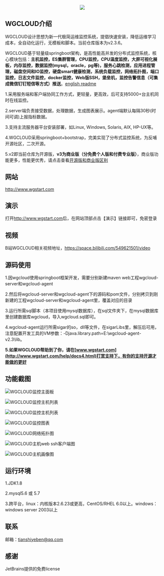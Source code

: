 <p align="center">
  <a  target="_blank" href="http://www.wgstart.com">
    <img src="./demo/logo.png">
  </a>
 </p>



## WGCLOUD介绍

WGCLOUD设计思想为新一代极简运维监控系统，提倡快速安装，降低运维学习成本，全自动化运行，无模板和脚本。当前仓库版本为v2.3.6。

WGCLOUD基于轻量级springboot架构，是高性能高并发的分布式监控系统，核心模块包括：**主机监控，ES集群管理，CPU监控，CPU温度监控，大屏可视化展板，内存监控，数据监控(mysql，oracle，pg等)，服务心跳检测，应用进程管理，磁盘空间和IO监控，硬盘smart健康检测，系统负载监控，网络拓扑图，端口监控，日志文件监控，docker监控，Web版SSH，堡垒机，监控告警信息（可集成微信钉钉短信等方式）推送**。[english readme](<./README_en.md>)

1.采用服务端和客户端协同工作方式，更轻量，更高效，后可支持5000+台主机同时在线监控。

2.server端负责接受数据，处理数据，生成图表展示。agent端默认每隔30秒(时间可调)上报指标数据。

3.支持主流服务器平台安装部署，如Linux, Windows, Solaris, AIX, HP-UX等。

4.WGCLOUD采用springboot+bootstrap，完美实现了分布式监控系统，为反哺开源社区，二次开源。

5.v2即当前仓库为开源版，**v3为商业版（分免费个人版和付费专业版）**，商业版功能更多，性能更优秀，请点击查看[开源版和商业版区别](<./开源版和商业版区别.md>)

## **网站**

<http://www.wgstart.com>

## **演示**

打开<http://www.wgstart.com>后，在网站顶部点击【演示】链接即可，免密登录

## **视频**

B站WGCLOUD相关视频地址，<https://space.bilibili.com/549621501/video>

## **源码使用**

1.因wgcloud使用springboot框架开发，需要分别新建maven web工程wgcloud-server和wgcloud-agent

2.然后将wgcloud-server和wgcloud-agent下的源码和pom文件，分别拷贝到刚新建的工程wgcloud-server和wgcloud-agent里，覆盖对应的目录

3.运行所需sql脚本（本项目使用mysql数据库），在sql文件夹下，在mysql数据库里创建数据库wgcloud，导入wgcloud.sql即可。

4.wgcloud-agent运行所需sigar的so，dll等文件，在sigarLibs里，解压后可用，注意配置开发工具的VM参数：-Djava.library.path=E:\wgcloud-agent-v2.3\lib。

**5.如果WGCLOUD帮助到了你，请在[www.wgstart.com](http://www.wgstart.com/help/docs4.html)打赏支持下，有你的支持开源才能做的更好**



## **功能截图**



![WGCLOUD监控主面板](./demo/demo2.jpg)

![WGCLOUD监控主机列表](./demo/demo3.jpg)

![WGCLOUD监控主机列表](./demo/daping.jpg)

![WGCLOUD监控图表](./demo/demo4.jpg)



![WGCLOUD网络拓扑图](./demo/tpdemo.jpg)

![WGCLOUD主机web ssh客户端图](./demo/ssh.jpg)

![WGCLOUD主机画像图](./demo/huaxiang.jpg)


## 运行环境

1.JDK1.8

2.mysql5.6 或 5.7

3.跨平台，linux：内核版本2.6.23或更高，CentOS/RHEL 6.0以上。windows：windows server 2003以上

## 联系

邮箱：tianshiyeben@qq.com

## 感谢

JetBrains提供的免费license